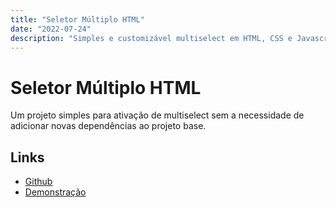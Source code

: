 ```yaml
---
title: "Seletor Múltiplo HTML"
date: "2022-07-24"
description: "Simples e customizável multiselect em HTML, CSS e Javascript sem necessidade de dependências."
---
```


# Seletor Múltiplo HTML

Um projeto simples para ativação de multiselect sem a necessidade de adicionar novas dependências ao projeto base.

## Links

* [Github](https://github.com/marcmatias/js-multiselect)
* [Demonstração](https://marcmatias.github.io/js-multiselect)